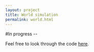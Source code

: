 ```yaml
---
layout: project
title: World simulation
permalink: world.html
---
```

#In progress --

Feel free to look through the code [here](/viz/world/world.js).

<canvas id="canvas">
<script src="/world/world.js"></script>
